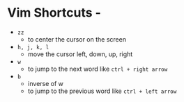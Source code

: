 # Vim Shortcuts -

- `zz`
  - to center the cursor on the screen
- `h, j, k, l`
  - move the cursor left, down, up, right
- `w`
  - to jump to the next word like `ctrl + right arrow`
- `b`
  - inverse of w
  - to jump to the previous word like `ctrl + left arrow`
